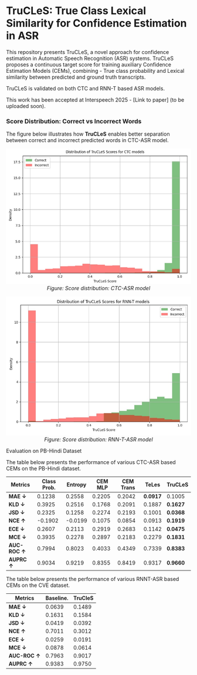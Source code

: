 # TruCLeS: True Class Lexical Similarity for Confidence Estimation in ASR

This repository presents TruCLeS, a novel approach for confidence estimation in Automatic Speech Recognition (ASR) systems. TruCLeS proposes a continuous target score for training auxiliary Confidence Estimation Models (CEMs), combining - True class probability and Lexical similarity between predicted and ground truth transcripts.

TruCLeS is validated on both CTC and RNN-T based ASR models.

This work has been accepted at Interspeech 2025 - [Link to paper] (to be uploaded soon).

### Score Distribution: Correct vs Incorrect Words

The figure below illustrates how **TruCLeS** enables better separation between correct and incorrect predicted words in CTC-ASR model.

<p align="center">
  <img src="ctc_plot.jpeg" alt="TruCLeS: Score separation between correct and incorrect words" width="600"/>
  <br><em>Figure: Score distribution: CTC-ASR model</em>
</p>

<p align="center">
  <img src="rnnt_plot.jpeg" alt="TruCLeS: Score separation between correct and incorrect words" width="600"/>
  <br><em>Figure: Score distribution: RNN-T-ASR model</em>
</p>

Evaluation on PB-Hindi Dataset

The table below presents the performance of various CTC-ASR based CEMs on the PB-Hindi dataset. 

| **Metrics**     | **Class Prob.** | **Entropy** | **CEM MLP** | **CEM Trans** | **TeLes**     | **TruCLeS**   |
|-----------------|------------------|-------------|--------------|----------------|----------------|----------------|
| **MAE ↓**       | 0.1238           | 0.2558      | 0.2205       | 0.2042         | **0.0917**     | 0.1005         |
| **KLD ↓**       | 0.3925           | 0.2516      | 0.1768       | 0.2091         | 0.1887         | **0.1627**     |
| **JSD ↓**       | 0.2325           | 0.1258      | 0.2274       | 0.2193         | 0.1001         | **0.0368**     |
| **NCE ↑**       | -0.1902          | -0.0199     | 0.1075       | 0.0854         | 0.0913         | **0.1919**     |
| **ECE ↓**       | 0.2607           | 0.2113      | 0.2919       | 0.2683         | 0.1142         | **0.0475**     |
| **MCE ↓**       | 0.3935           | 0.2278      | 0.2897       | 0.2183         | 0.2279         | **0.1831**     |
| **AUC-ROC ↑**       | 0.7994           | 0.8023      | 0.4033       | 0.4349         | 0.7339         | **0.8383**     |
| **AUPRC ↑**       | 0.9034           | 0.9219      | 0.8355       | 0.8419         | 0.9317         | **0.9660**     |

The table below presents the performance of various RNNT-ASR based CEMs on the CVE dataset. 

| **Metrics**     | **Baseline.** | **TruCleS** |
|-----------------|------------------|-------------|
| **MAE ↓**       | 0.0639           | 0.1489      |
| **KLD ↓**       | 0.1631           | 0.1584      |
| **JSD ↓**       | 0.0419           | 0.0392      |
| **NCE ↑**       | 0.7011          | 0.3012     |
| **ECE ↓**       | 0.0259           | 0.0191      |
| **MCE ↓**       | 0.0878           | 0.0614      | 
| **AUC-ROC ↑**       | 0.7963           | 0.9017      | 
| **AUPRC ↑**       | 0.9383           | 0.9750      |  
